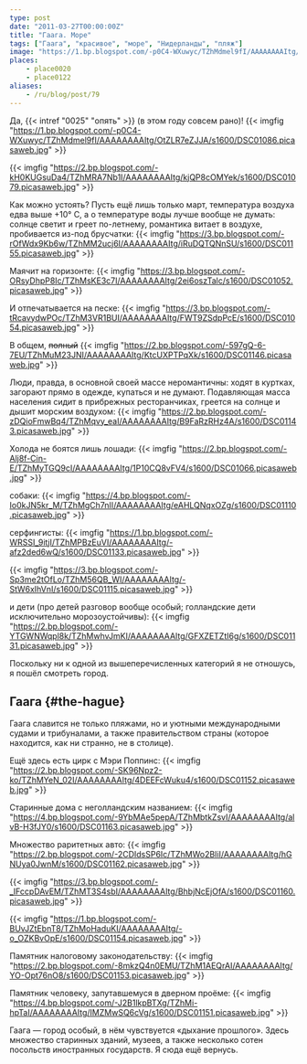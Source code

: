 ```yaml
---
type: post
date: "2011-03-27T00:00:00Z"
title: "Гаага. Море"
tags: ["Гаага", "красивое", "море", "Нидерланды", "пляж"]
image: "https://1.bp.blogspot.com/-p0C4-WXuwyc/TZhMdmel9fI/AAAAAAAAItg/OtZLR7eZJJA/s1600/DSC01086.picasaweb.jpg"
places:
    - place0020
    - place0122
aliases:
    - /ru/blog/post/79
---
```


Да, {{< intref "0025" "опять" >}} (в этом году совсем рано)!
{{< imgfig "https://1.bp.blogspot.com/-p0C4-WXuwyc/TZhMdmel9fI/AAAAAAAAItg/OtZLR7eZJJA/s1600/DSC01086.picasaweb.jpg" >}}

{{< imgfig "https://2.bp.blogspot.com/-kH0KUGsuDa4/TZhMRA7Nb1I/AAAAAAAAItg/kjQP8cOMYek/s1600/DSC01079.picasaweb.jpg" >}}

<!--more-->

Как можно устоять? Пусть ещё лишь только март, температура воздуха едва выше +10° C, а о температуре воды лучше вообще не думать: солнце светит и греет по-летнему, романтика витает в воздухе, пробивается из-под брусчатки:
{{< imgfig "https://3.bp.blogspot.com/-rOfWdx9Kb6w/TZhMM2ucj6I/AAAAAAAAItg/iRuDQTQNnSU/s1600/DSC01155.picasaweb.jpg" >}}

Маячит на горизонте:
{{< imgfig "https://3.bp.blogspot.com/-ORsyDhpP8Ic/TZhMsKE3c7I/AAAAAAAAItg/2ei6oszTalc/s1600/DSC01052.picasaweb.jpg" >}}

И отпечатывается на песке:
{{< imgfig "https://3.bp.blogspot.com/-tRcavydwPOc/TZhM3VR1BUI/AAAAAAAAItg/FWT9ZSdpPcE/s1600/DSC01054.picasaweb.jpg" >}}

В общем, ~~полный~~
{{< imgfig "https://2.bp.blogspot.com/-597gQ-6-7EU/TZhMuM23JNI/AAAAAAAAItg/KtcUXPTPqXk/s1600/DSC01146.picasaweb.jpg" >}}

Люди, правда, в основной своей массе неромантичны: ходят в куртках, загорают прямо в одежде, купаться и не думают. Подавляющая масса населения сидит в прибрежных ресторанчиках, греется на солнце и дышит морским воздухом:
{{< imgfig "https://2.bp.blogspot.com/-zDQioFmwBq4/TZhMqvy_eaI/AAAAAAAAItg/B9FaRzRHz4A/s1600/DSC01143.picasaweb.jpg" >}}

Холода не боятся лишь лошади:
{{< imgfig "https://2.bp.blogspot.com/-Alj8f-Cin-E/TZhMyTGQ9cI/AAAAAAAAItg/1P10CQ8vFV4/s1600/DSC01066.picasaweb.jpg" >}}

собаки:
{{< imgfig "https://4.bp.blogspot.com/-Io0kJN5kr_M/TZhMgCh7nII/AAAAAAAAItg/eAHLQNqxOZg/s1600/DSC01110.picasaweb.jpg" >}}

серфингисты:
{{< imgfig "https://1.bp.blogspot.com/-WRSSI_9itjI/TZhMPBzEuVI/AAAAAAAAItg/-afz2ded6wQ/s1600/DSC01133.picasaweb.jpg" >}}

{{< imgfig "https://3.bp.blogspot.com/-Sp3me2tOfLo/TZhM56QB_WI/AAAAAAAAItg/-StW6xIhVnI/s1600/DSC01115.picasaweb.jpg" >}}

и дети (про детей разговор вообще особый; голландские дети исключительно морозоустойчивы):
{{< imgfig "https://2.bp.blogspot.com/-YTGWNWqpl8k/TZhMwhvJmKI/AAAAAAAAItg/GFXZETZtI6g/s1600/DSC01131.picasaweb.jpg" >}}

Поскольку ни к одной из вышеперечисленных категорий я не отношусь, я пошёл смотреть город.

## Гаага {#the-hague}

Гаага славится не только пляжами, но и уютными международными судами и трибуналами, а также правительством страны (которое находится, как ни странно, не в столице).

Ещё здесь есть цирк с Мэри Поппинс:
{{< imgfig "https://2.bp.blogspot.com/-SK96Npz2-ko/TZhMYeN_02I/AAAAAAAAItg/4DEEFcWuku4/s1600/DSC01152.picasaweb.jpg" >}}

Старинные дома с неголландским названием:
{{< imgfig "https://4.bp.blogspot.com/-9YbMAe5pepA/TZhMbtkZsvI/AAAAAAAAItg/alvB-H3fJY0/s1600/DSC01163.picasaweb.jpg" >}}

Множество раритетных авто:
{{< imgfig "https://2.bp.blogspot.com/-2CDIdsSP6Ic/TZhMWo2BIiI/AAAAAAAAItg/hGNUya0JwnM/s1600/DSC01162.picasaweb.jpg" >}}

{{< imgfig "https://3.bp.blogspot.com/-_IFccpDAvEM/TZhMT3S4sbI/AAAAAAAAItg/BhbjNcEjOfA/s1600/DSC01160.picasaweb.jpg" >}}

{{< imgfig "https://1.bp.blogspot.com/-BUvJZtEbnT8/TZhMoHaduKI/AAAAAAAAItg/-o_OZKBvOpE/s1600/DSC01154.picasaweb.jpg" >}}

Памятник налоговому законодательству:
{{< imgfig "https://2.bp.blogspot.com/-8mkzQ4n0EMU/TZhM1AEQrAI/AAAAAAAAItg/YO-Opt76nO8/s1600/DSC01153.picasaweb.jpg" >}}

Памятник человеку, запутавшемуся в дверном проёме:
{{< imgfig "https://4.bp.blogspot.com/-J2B1lkpBTXg/TZhMi-hpTaI/AAAAAAAAItg/IMZMwSQ6cVg/s1600/DSC01151.picasaweb.jpg" >}}

Гаага — город особый, в нём чувствуется «дыхание прошлого». Здесь множество старинных зданий, музеев, а также несколько сотен посольств иностранных государств. Я сюда ещё вернусь.

